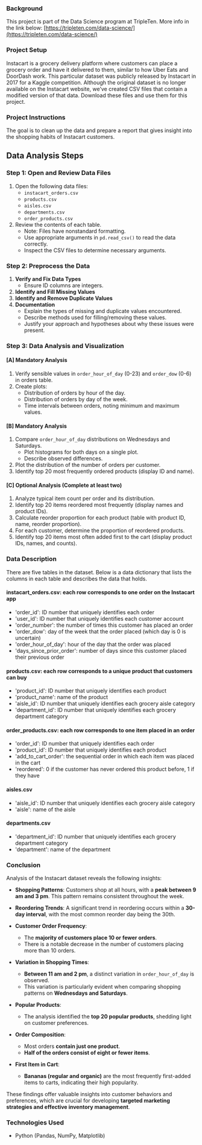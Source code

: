 ### Background

This project is part of the Data Science program at TripleTen. More info in the link below:
[https://tripleten.com/data-science/](https://tripleten.com/data-science/)

### Project Setup

Instacart is a grocery delivery platform where customers can place a grocery order and have it delivered to them, similar to how Uber Eats and DoorDash work. This particular dataset was publicly released by Instacart in 2017 for a Kaggle competition. Although the original dataset is no longer available on the Instacart website, we’ve created CSV files that contain a modified version of that data. Download these files and use them for this project. 

### Project Instructions

The goal is to clean up the data and prepare a report that gives insight into the shopping habits of Instacart customers.

## Data Analysis Steps

### Step 1: Open and Review Data Files

1. Open the following data files:
   - `instacart_orders.csv`
   - `products.csv`
   - `aisles.csv`
   - `departments.csv`
   - `order_products.csv`
2. Review the contents of each table. 
   - Note: Files have nonstandard formatting.
   - Use appropriate arguments in `pd.read_csv()` to read the data correctly.
   - Inspect the CSV files to determine necessary arguments.

### Step 2: Preprocess the Data

1. **Verify and Fix Data Types**
   - Ensure ID columns are integers.
2. **Identify and Fill Missing Values**
3. **Identify and Remove Duplicate Values**
4. **Documentation**
   - Explain the types of missing and duplicate values encountered.
   - Describe methods used for filling/removing these values.
   - Justify your approach and hypotheses about why these issues were present.

### Step 3: Data Analysis and Visualization

#### [A] Mandatory Analysis

1. Verify sensible values in `order_hour_of_day` (0-23) and `order_dow` (0-6) in orders table.
2. Create plots:
   - Distribution of orders by hour of the day.
   - Distribution of orders by day of the week.
   - Time intervals between orders, noting minimum and maximum values.

#### [B] Mandatory Analysis

1. Compare `order_hour_of_day` distributions on Wednesdays and Saturdays.
   - Plot histograms for both days on a single plot.
   - Describe observed differences.
2. Plot the distribution of the number of orders per customer.
3. Identify top 20 most frequently ordered products (display ID and name).

#### [C] Optional Analysis (Complete at least two)

1. Analyze typical item count per order and its distribution.
2. Identify top 20 items reordered most frequently (display names and product IDs).
3. Calculate reorder proportion for each product (table with product ID, name, reorder proportion).
4. For each customer, determine the proportion of reordered products.
5. Identify top 20 items most often added first to the cart (display product IDs, names, and counts).

### Data Description

There are five tables in the dataset. Below is a data dictionary that lists the columns in each table and describes the data that holds.

#### instacart_orders.csv: each row corresponds to one order on the Instacart app

- 'order_id': ID number that uniquely identifies each order
- 'user_id': ID number that uniquely identifies each customer account
- 'order_number': the number of times this customer has placed an order
- 'order_dow': day of the week that the order placed (which day is 0 is uncertain)
- 'order_hour_of_day': hour of the day that the order was placed
- 'days_since_prior_order': number of days since this customer placed their previous order

#### products.csv: each row corresponds to a unique product that customers can buy

- 'product_id': ID number that uniquely identifies each product
- 'product_name': name of the product
- 'aisle_id': ID number that uniquely identifies each grocery aisle category
- 'department_id': ID number that uniquely identifies each grocery department category

#### order_products.csv: each row corresponds to one item placed in an order

- 'order_id': ID number that uniquely identifies each order
- 'product_id': ID number that uniquely identifies each product
- 'add_to_cart_order': the sequential order in which each item was placed in the cart
- 'reordered': 0 if the customer has never ordered this product before, 1 if they have

#### aisles.csv

- 'aisle_id': ID number that uniquely identifies each grocery aisle category
- 'aisle': name of the aisle

#### departments.csv

- 'department_id': ID number that uniquely identifies each grocery department category
- 'department': name of the department

### Conclusion

Analysis of the Instacart dataset reveals the following insights:

- **Shopping Patterns**: Customers shop at all hours, with a **peak between 9 am and 3 pm**. This pattern remains consistent throughout the week.

- **Reordering Trends**: A significant trend in reordering occurs within a **30-day interval**, with the most common reorder day being the 30th.

- **Customer Order Frequency**: 
  - The **majority of customers place 10 or fewer orders**.
  - There is a notable decrease in the number of customers placing more than 10 orders.

- **Variation in Shopping Times**:
  - **Between 11 am and 2 pm**, a distinct variation in `order_hour_of_day` is observed.
  - This variation is particularly evident when comparing shopping patterns on **Wednesdays and Saturdays**.

- **Popular Products**:
  - The analysis identified the **top 20 popular products**, shedding light on customer preferences.

- **Order Composition**:
  - Most orders **contain just one product**.
  - **Half of the orders consist of eight or fewer items**.

- **First Item in Cart**:
  - **Bananas (regular and organic)** are the most frequently first-added items to carts, indicating their high popularity.

These findings offer valuable insights into customer behaviors and preferences, which are crucial for developing **targeted marketing strategies and effective inventory management**.

### Technologies Used

- Python (Pandas, NumPy, Matplotlib)
